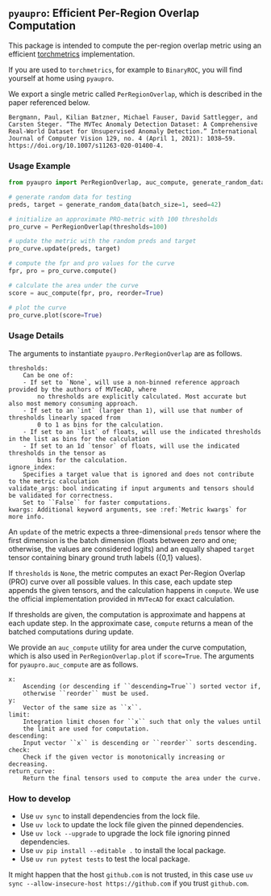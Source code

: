 ## ``pyaupro``: Efficient Per-Region Overlap Computation

This package is intended to compute the per-region overlap metric using an
efficient [torchmetrics](https://github.com/Lightning-AI/torchmetrics) implementation.

If you are used to ``torchmetrics``, for example to ``BinaryROC``, you will find
yourself at home using ``pyaupro``.

We export a single metric called ``PerRegionOverlap``, which is described in the paper
referenced below.

    Bergmann, Paul, Kilian Batzner, Michael Fauser, David Sattlegger, and Carsten Steger. “The MVTec Anomaly Detection Dataset: A Comprehensive Real-World Dataset for Unsupervised Anomaly Detection.” International Journal of Computer Vision 129, no. 4 (April 1, 2021): 1038–59. https://doi.org/10.1007/s11263-020-01400-4.

### Usage Example

```python
from pyaupro import PerRegionOverlap, auc_compute, generate_random_data

# generate random data for testing
preds, target = generate_random_data(batch_size=1, seed=42)

# initialize an approximate PRO-metric with 100 thresholds
pro_curve = PerRegionOverlap(thresholds=100)

# update the metric with the random preds and target
pro_curve.update(preds, target)

# compute the fpr and pro values for the curve
fpr, pro = pro_curve.compute()

# calculate the area under the curve
score = auc_compute(fpr, pro, reorder=True)

# plot the curve
pro_curve.plot(score=True)
```

### Usage Details

The arguments to instantiate ``pyaupro.PerRegionOverlap`` are as follows.

```
thresholds:
    Can be one of:
    - If set to `None`, will use a non-binned reference approach provided by the authors of MVTecAD, where
        no thresholds are explicitly calculated. Most accurate but also most memory consuming approach.
    - If set to an `int` (larger than 1), will use that number of thresholds linearly spaced from
        0 to 1 as bins for the calculation.
    - If set to an `list` of floats, will use the indicated thresholds in the list as bins for the calculation
    - If set to an 1d `tensor` of floats, will use the indicated thresholds in the tensor as
        bins for the calculation.
ignore_index:
    Specifies a target value that is ignored and does not contribute to the metric calculation
validate_args: bool indicating if input arguments and tensors should be validated for correctness.
    Set to ``False`` for faster computations.
kwargs: Additional keyword arguments, see :ref:`Metric kwargs` for more info.
```

An ``update`` of the metric expects a three-dimensional ``preds`` tensor where the first dimension is the batch dimension (floats between zero and one; otherwise, the values are considered logits) and an equally shaped ``target`` tensor containing binary ground truth labels ({0,1} values).

If ``thresholds`` is ``None``, the metric computes an exact Per-Region Overlap (PRO) curve over all possible values. In this case, each update step appends the given tensors, and the calculation happens in ``compute``. We use the official implementation provided in ``MVTecAD`` for exact calculation.

If thresholds are given, the computation is approximate and happens at each update step. In the approximate case, ``compute`` returns a mean of the batched computations during update.

We provide an ``auc_compute`` utility for area under the curve computation, which is also used
in ``PerRegionOverlap.plot`` if ``score=True``. The arguments for ``pyaupro.auc_compute`` are as follows.

```
x:
    Ascending (or descending if ``descending=True``) sorted vector if, 
    otherwise ``reorder`` must be used.
y:
    Vector of the same size as ``x``.
limit:
    Integration limit chosen for ``x`` such that only the values until
    the limit are used for computation.
descending:
    Input vector ``x`` is descending or ``reorder`` sorts descending.
check:
    Check if the given vector is monotonically increasing or decreasing.
return_curve:
    Return the final tensors used to compute the area under the curve.
```

### How to develop

- Use ``uv sync`` to install dependencies from the lock file.
- Use ``uv lock`` to update the lock file given the pinned dependencies.
- Use ``uv lock --upgrade`` to upgrade the lock file ignoring pinned dependencies.
- Use ``uv pip install --editable .`` to install the local package.
- Use ``uv run pytest tests`` to test the local package.

It might happen that the host ``github.com`` is not trusted, in this case use ``uv sync --allow-insecure-host https://github.com`` if you trust ``github.com``.
